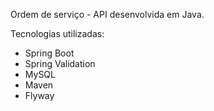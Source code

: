 Ordem de serviço - API desenvolvida em Java.

Tecnologias utilizadas: 

* Spring Boot
* Spring Validation
* MySQL
* Maven
* Flyway
